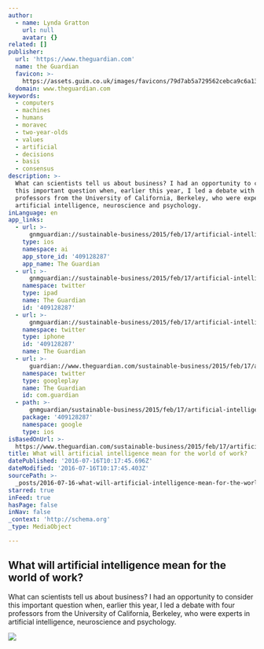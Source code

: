 ```yaml
---
author:
  - name: Lynda Gratton
    url: null
    avatar: {}
related: []
publisher:
  url: 'https://www.theguardian.com'
  name: the Guardian
  favicon: >-
    https://assets.guim.co.uk/images/favicons/79d7ab5a729562cebca9c6a13c324f0e/32x32.ico
  domain: www.theguardian.com
keywords:
  - computers
  - machines
  - humans
  - moravec
  - two-year-olds
  - values
  - artificial
  - decisions
  - basis
  - consensus
description: >-
  What can scientists tell us about business? I had an opportunity to consider
  this important question when, earlier this year, I led a debate with four
  professors from the University of California, Berkeley, who were experts in
  artificial intelligence, neuroscience and psychology.
inLanguage: en
app_links:
  - url: >-
      gnmguardian://sustainable-business/2015/feb/17/artificial-intelligence-future-of-work?contenttype=Article&source=applinks
    type: ios
    namespace: ai
    app_store_id: '409128287'
    app_name: The Guardian
  - url: >-
      gnmguardian://sustainable-business/2015/feb/17/artificial-intelligence-future-of-work?contenttype=Article&source=twitter
    namespace: twitter
    type: ipad
    name: The Guardian
    id: '409128287'
  - url: >-
      gnmguardian://sustainable-business/2015/feb/17/artificial-intelligence-future-of-work?contenttype=Article&source=twitter
    namespace: twitter
    type: iphone
    id: '409128287'
    name: The Guardian
  - url: >-
      guardian://www.theguardian.com/sustainable-business/2015/feb/17/artificial-intelligence-future-of-work
    namespace: twitter
    type: googleplay
    name: The Guardian
    id: com.guardian
  - path: >-
      gnmguardian/sustainable-business/2015/feb/17/artificial-intelligence-future-of-work?contenttype=Article&source=google
    package: '409128287'
    namespace: google
    type: ios
isBasedOnUrl: >-
  https://www.theguardian.com/sustainable-business/2015/feb/17/artificial-intelligence-future-of-work
title: What will artificial intelligence mean for the world of work?
datePublished: '2016-07-16T10:17:45.696Z'
dateModified: '2016-07-16T10:17:45.403Z'
sourcePath: >-
  _posts/2016-07-16-what-will-artificial-intelligence-mean-for-the-world-of-work.md
starred: true
inFeed: true
hasPage: false
inNav: false
_context: 'http://schema.org'
_type: MediaObject

---
```

<article style=""><h1>What will artificial intelligence mean for the world of work?</h1><p>What can scientists tell us about business? I had an opportunity to consider this important question when, earlier this year, I led a debate with four professors from the University of California, Berkeley, who were experts in artificial intelligence, neuroscience and psychology.</p><img src="https://i.guim.co.uk/img/static/sys-images/Guardian/Pix/pictures/2015/2/9/1423493115325/36d9f284-bf72-4e1f-82d0-ef0194ccfa43-2060x1236.jpeg?w=1200&amp;h=630&amp;q=55&amp;auto=format&amp;usm=12&amp;fit=crop&amp;bm=normal&amp;ba=bottom%2Cleft&amp;blend64=aHR0cHM6Ly91cGxvYWRzLmd1aW0uY28udWsvMjAxNi8wNS8yNS9vdmVybGF5LWxvZ28tMTIwMC05MF9vcHQucG5n&amp;s=605516e920f540ccb6b2b3b368732553" /></article>